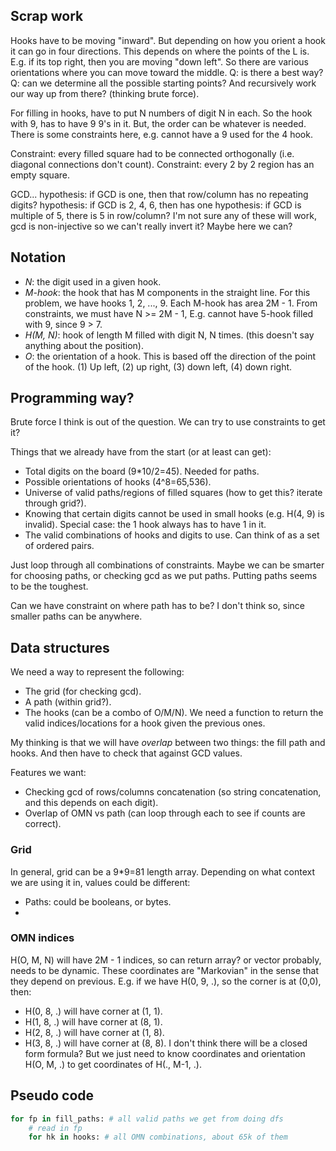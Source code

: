 ## Scrap work 

Hooks have to be moving "inward". 
But depending on how you orient a hook it can go in four directions. 
This depends on where the points of the L is. 
E.g. if its top right, then you are moving "down left". 
So there are various orientations where you can move toward the middle. 
Q: is there a best way? 
Q: can we determine all the possible starting points? And recursively work our way up from there? 
   (thinking brute force). 

For filling in hooks, have to put N numbers of digit N in each. 
So the hook with 9, has to have 9 9's in it. 
But, the order can be whatever is needed. 
There is some constraints here, 
e.g. cannot have a 9 used for the 4 hook. 

Constraint: every filled square had to be connected orthogonally (i.e. diagonal connections don't count). 
Constraint: every 2 by 2 region has an empty square. 

GCD... 
hypothesis: if GCD is one, then that row/column has no repeating digits? 
hypothesis: if GCD is 2, 4, 6, then has one 
hypothesis: if GCD is multiple of 5, there is 5 in row/column? 
I'm not sure any of these will work, 
gcd is non-injective so we can't really invert it? Maybe here we can? 


## Notation 

- *N*: the digit used in a given hook. 
- *M-hook*: 
  the hook that has M components in the straight line. 
  For this problem, we have hooks 1, 2, ..., 9. 
  Each M-hook has area 2M - 1. 
  From constraints, we must have N >= 2M - 1, 
  E.g. cannot have 5-hook filled with 9, since 9 > 7. 
- *H(M, N)*: hook of length M filled with digit N, N times. 
  (this doesn't say anything about the position). 
- *O*: the orientation of a hook. 
  This is based off the direction of the point of the hook. 
  (1) Up left, (2) up right, (3) down left, (4) down right. 


## Programming way? 

Brute force I think is out of the question. 
We can try to use constraints to get it? 

Things that we already have from the start 
(or at least can get): 
- Total digits on the board (9*10/2=45). Needed for paths. 
- Possible orientations of hooks (4^8=65,536). 
- Universe of valid paths/regions of filled squares (how to get this? iterate through grid?). 
- Knowing that certain digits cannot be used in small hooks (e.g. H(4, 9) is invalid). 
  Special case: the 1 hook always has to have 1 in it. 
- The valid combinations of hooks and digits to use. 
  Can think of as a set of ordered pairs. 

Just loop through all combinations of constraints. 
Maybe we can be smarter for choosing paths, or checking gcd as we put paths. 
Putting paths seems to be the toughest. 

Can we have constraint on where path has to be? 
I don't think so, since smaller paths can be anywhere. 


## Data structures 

We need a way to represent the following: 
- The grid (for checking gcd). 
- A path (within grid?). 
- The hooks (can be a combo of O/M/N). 
  We need a function to return the valid indices/locations for a hook given the previous ones. 

My thinking is that we will have *overlap* between two things: 
the fill path and hooks. 
And then have to check that against GCD values. 

Features we want: 
- Checking gcd of rows/columns concatenation (so string concatenation, and this depends on each digit). 
- Overlap of OMN vs path (can loop through each to see if counts are correct). 

### Grid 

In general, grid can be a 9*9=81 length array. 
Depending on what context we are using it in, values could be different: 
- Paths: could be booleans, or bytes. 
- 

### OMN indices 

H(O, M, N) will have 2M - 1 indices, so can return array? or vector probably, needs to be dynamic. 
These coordinates are "Markovian" in the sense that they depend on previous. 
E.g. if we have H(0, 9, .), so the corner is at (0,0), then: 
- H(0, 8, .) will have corner at (1, 1). 
- H(1, 8, .) will have corner at (8, 1). 
- H(2, 8, .) will have corner at (1, 8). 
- H(3, 8, .) will have corner at (8, 8). 
I don't think there will be a closed form formula? 
But we just need to know coordinates and orientation H(O, M, .) to get coordinates of H(., M-1, .). 




## Pseudo code 

```python
for fp in fill_paths: # all valid paths we get from doing dfs 
    # read in fp 
    for hk in hooks: # all OMN combinations, about 65k of them 
```